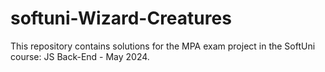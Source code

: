 # softuni-Wizard-Creatures
This repository contains solutions for the MPA exam project in the SoftUni course: JS Back-End - May 2024.
